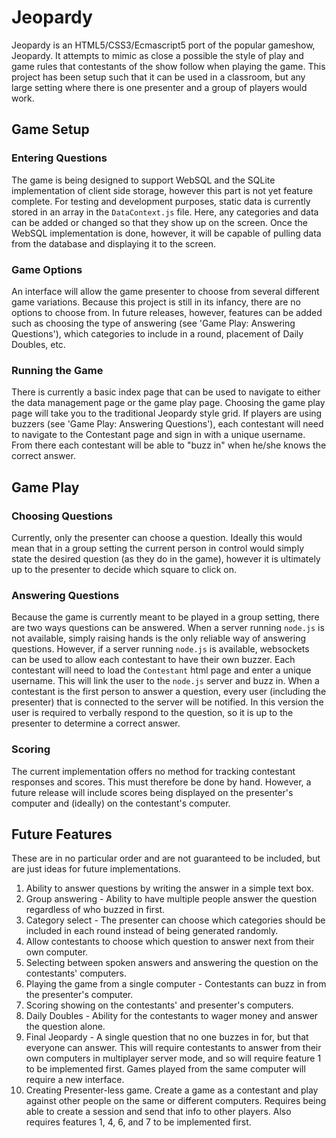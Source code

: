# Jeopardy #

Jeopardy is an HTML5/CSS3/Ecmascript5 port of the popular gameshow, Jeopardy.  It attempts to mimic as close a possible the style of play and game rules that contestants of the show follow when playing the game.  This project has been setup such that it can be used in a classroom, but any large setting where there is one presenter and a group of players would work.



## Game Setup ##

### Entering Questions ###

The game is being designed to support WebSQL and the SQLite implementation of client side storage, however this part is not yet feature complete.  For testing and development purposes, static data is currently stored in an array in the `DataContext.js` file.  Here, any categories and data can be added or changed so that they show up on the screen.  Once the WebSQL implementation is done, however, it will be capable of pulling data from the database and displaying it to the screen.

### Game Options ###

An interface will allow the game presenter to choose from several different game variations.  Because this project is still in its infancy, there are no options to choose from.  In future releases, however, features can be added such as choosing the type of answering (see 'Game Play: Answering Questions'), which categories to include in a round, placement of Daily Doubles, etc.

### Running the Game ###

There is currently a basic index page that can be used to navigate to either the data management page or the game play page.  Choosing the game play page will take you to the traditional Jeopardy style grid.  If players are using buzzers (see 'Game Play: Answering Questions'), each contestant will need to navigate to the Contestant page and sign in with a unique username.  From there each contestant will be able to "buzz in" when he/she knows the correct answer.



## Game Play ##

### Choosing Questions ###

Currently, only the presenter can choose a question.  Ideally this would mean that in a group setting the current person in control would simply state the desired question (as they do in the game), however it is ultimately up to the presenter to decide which square to click on.

### Answering Questions ###

Because the game is currently meant to be played in a group setting, there are two ways questions can be answered.  When a server running `node.js` is not available, simply raising hands is the only reliable way of answering questions.  However, if a server running `node.js` is available, websockets can be used to allow each contestant to have their own buzzer.  Each contestant will need to load the `Contestant` html page and enter a unique username.  This will link the user to the `node.js` server and buzz in.  When a contestant is the first person to answer a question, every user (including the presenter) that is connected to the server will be notified.  In this version the user is required to verbally respond to the question, so it is up to the presenter to determine a correct answer.

### Scoring ###

The current implementation offers no method for tracking contestant responses and scores.  This must therefore be done by hand.  However, a future release will include scores being displayed on the presenter's computer and (ideally) on the contestant's computer.



## Future Features ##

These are in no particular order and are not guaranteed to be included, but are just ideas for future implementations.

1. Ability to answer questions by writing the answer in a simple text box.
2. Group answering - Ability to have multiple people answer the question regardless of who buzzed in first.
3. Category select - The presenter can choose which categories should be included in each round instead of being generated randomly.
4. Allow contestants to choose which question to answer next from their own computer.
5. Selecting between spoken answers and answering the question on the contestants' computers.
6. Playing the game from a single computer - Contestants can buzz in from the presenter's computer.
7. Scoring showing on the contestants' and presenter's computers.
8. Daily Doubles - Ability for the contestants to wager money and answer the question alone.
9. Final Jeopardy - A single question that no one buzzes in for, but that everyone can answer.  This will require contestants to answer from their own computers in multiplayer server mode, and so will require feature 1 to be implemented first.  Games played from the same computer will require a new interface.
10. Creating Presenter-less game.  Create a game as a contestant and play against other people on the same or different computers.  Requires being able to create a session and send that info to other players.  Also requires features 1, 4, 6, and 7 to be implemented first.